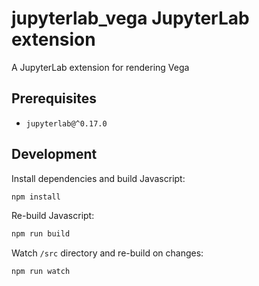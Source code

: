 # jupyterlab_vega JupyterLab extension

A JupyterLab extension for rendering Vega

## Prerequisites

* `jupyterlab@^0.17.0`

## Development

Install dependencies and build Javascript:

```bash
npm install
```

Re-build Javascript:

```bash
npm run build
```

Watch `/src` directory and re-build on changes:

```bash
npm run watch
```
